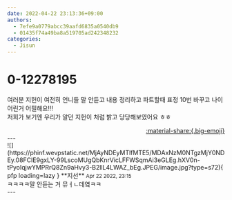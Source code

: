 ```yaml
---
date: 2022-04-22 23:13:36+09:00
authors:
  - 7efe9a0779abcc39aafd6835a0540db9
  - 01435f74a49ba8a519705ad242348232
categories:
  - Jisun
---
```


# 0-12278195

<div class="post-container" markdown="1">
<div class="content-container md-sidebar__scrollwrap" markdown="1">

여러분 지헌이 여전히 언니들 말 안듣고 내용 정리하고 파트할때 표정 10번 바꾸고 나이 어린거 어필해요!!!<br>저희가 보기엔 우리가 알던 지헌이 처럼 밝고 당당해보였어요 ㅎㅎ 

</div>
</div>

<div style="text-align: right;" markdown="1">
<a href="https://weverse.io/fromis9/fanpost/0-12278195" style="text-align: right;">:material-share:{.big-emoji}</a>
</div>
---

<div class="comments-container md-sidebar__scrollwrap" markdown="1">
<div class="comment" markdown="1">
<div class='id-container' markdown="1">
![](https://phinf.wevpstatic.net/MjAyNDEyMTlfMTE5/MDAxNzM0NTgzMjY0NDEy.08FClE9gxLY-99LscoMUgQbKnrVicLFFWSqmAi3eGLEg.hXV0n-tPyoIqjwYMPRrQ8Zn9aHvy3-B2llL4LWAZ_bEg.JPEG/image.jpg?type=s72){ pfp loading=lazy }
**<span class="artist">지선</span>** <small>Apr 22 2022, 23:15</small><br>
</div>
<div class='comment-body' markdown="1">
ㅋㅋㅋㅋ말 안듣는 거 뮤ㅓㄴ데옄ㅋㅋ
</div>
</div>
</div>
---

